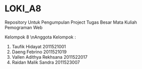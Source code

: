 # LOKI_A8
Repository Untuk Pengumpulan Project Tugas Besar Mata Kuliah Pemograman Web 

Kelompok 8
\nAnggota Kelompok : 
1. Taufik Hidayat           2011521001
2. Daeng Febrino            2011521019
3. Vallen Adithya Rekhsana  2011522017
4. Raidan Malik Sandra      2011523007
